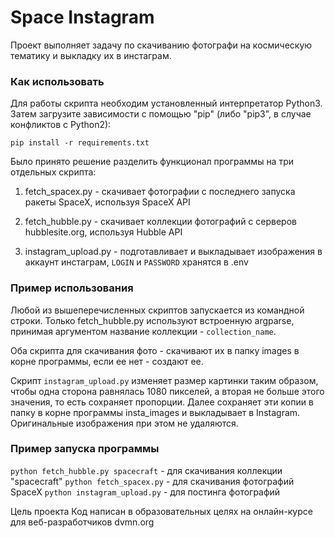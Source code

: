 # Space Instagram
Проект выполняет задачу по скачиванию фотографи на космическую тематику и выкладку их в инстаграм.
### Как использовать

Для работы скрипта необходим установленный интерпретатор Python3. Затем загрузите зависимости с помощью "pip"
(либо "pip3", в случае конфликтов с Python2):
```
pip install -r requirements.txt
```
Было принято решение разделить функционал программы на три отдельных скрипта:

1. fetch_spacex.py - скачивает фотографии с последнего запуска ракеты SpaceX, используя SpaceX API

2. fetch_hubble.py - скачивает коллекции фотографий с серверов hubblesite.org, используя Hubble API

3. instagram_upload.py - подготавливает и выкладывает изображения в аккаунт инстаграм, `LOGIN` и `PASSWORD` хранятся в .env


### Пример использования
Любой из вышеперечисленных скриптов запускается из командной строки. Только fetch_hubble.py используют встроенную argparse,
принимая аргументом название коллекции - `collection_name`.

Оба скрипта для скачивания фото - скачивают их в папку images в корне программы, если ее нет - создают ее.

Скрипт `instagram_upload.py` изменяет размер картинки таким образом, чтобы одна сторона равнялась 1080 пикселей,
а вторая не больше этого значения, то есть сохраняет пропорции. Далее сохраняет эти копии в папку в корне программы insta_images
и выкладывает в Instagram. Оригинальные изображения при этом не удаляются.

### Пример запуска программы
`python fetch_hubble.py spacecraft` - для скачивания коллекции "spacecraft"
`python fetch_spacex.py` - для скачивания фотографий SpaceX
`python instagram_upload.py` - для постинга фотографий


Цель проекта
Код написан в образовательных целях на онлайн-курсе для веб-разработчиков dvmn.org